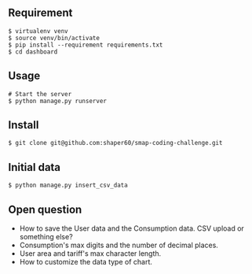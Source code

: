 ## Requirement
```
$ virtualenv venv
$ source venv/bin/activate
$ pip install --requirement requirements.txt
$ cd dashboard
```

## Usage
```
# Start the server
$ python manage.py runserver
```

## Install
```
$ git clone git@github.com:shaper60/smap-coding-challenge.git
```

## Initial data
```
$ python manage.py insert_csv_data
```

## Open question
- How to save the User data and the Consumption data. CSV upload or something else?
- Consumption's max digits and the number of decimal places.
- User area and tariff's max character length.
- How to customize the data type of chart.
